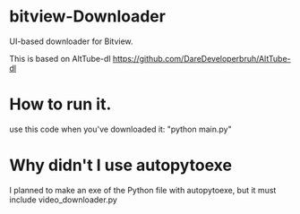 # bitview-Downloader
UI-based downloader for Bitview.

This is based on AltTube-dl https://github.com/DareDeveloperbruh/AltTube-dl

# How to run it.

use this code when you've downloaded it: "python main.py"

# Why didn't I use autopytoexe

I planned to make an exe of the Python file with autopytoexe, but it must include video_downloader.py

